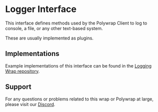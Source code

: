 # Logger Interface

This interface defines methods used by the Polywrap Client to log to console, a file, or any other text-based system.

These are usually implemented as plugins.

## Implementations

Example implementations of this interface can be found in the [Logging Wrap repository](https://github.com/polywrap/logging).

## Support

For any questions or problems related to this wrap or Polywrap at large, please visit our [Discord](https://discord.polywrap.io).
